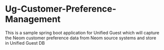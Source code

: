 # Ug-Customer-Preference-Management
This is a sample spring boot application for Unified Guest which will capture the Neom customer preference data from Neom source systems and store in Unified Guest DB
